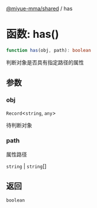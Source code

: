 [@miyue-mma/shared](../index.md) / has

# 函数: has()

```ts
function has(obj, path): boolean
```

判断对象是否具有指定路径的属性

## 参数

### obj

`Record`\<`string`, `any`\>

待判断对象

### path

属性路径

`string` | `string`[]

## 返回

`boolean`
